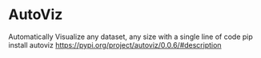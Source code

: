 # AutoViz
Automatically Visualize any dataset, any size with a single line of code
pip install autoviz
https://pypi.org/project/autoviz/0.0.6/#description
